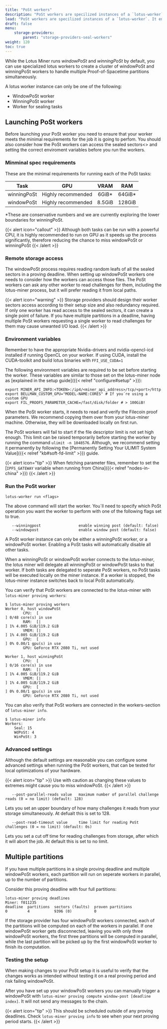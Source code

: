 ```yaml
---
title: "PoSt workers"
description: "PoSt workers are specilized instances of a `lotus-worker`. It enables you to offload windowPoSt and winningPoSt to seperate workers."
lead: "PoSt workers are specilized instances of a `lotus-worker`. It enables you to offload windowPoSt and winningPoSt to seperate workers."
draft: false
menu:
    storage-providers:
        parent: "storage-providers-seal-workers"
weight: 120
toc: true
---
```


While the Lotus Miner runs _windowPoSt_ and _winningPoSt_ by default, you can use specialized lotus workers to create a cluster of windowPoSt and winningPoSt workers to handle multiple Proof-of-Spacetime partitions simultaneously.

A lotus worker instance can only be one of the following:
- WindowPoSt worker
- WinningPoSt worker
- Worker for sealing tasks

## Launching PoSt workers

Before launching your PoSt worker you need to ensure that your worker meets the minimal requirements for the job it is going to perfom. You should also consider how the PoSt workers can access the sealed sectors<> and setting the correct enviroment variables before you run the workers.

### Minminal spec requirements

These are the minimal requirements for running each of the PoSt tasks:

| **Task**    | **GPU**            | **VRAM** | **RAM** |
|:-----------:|:------------------:|:--------:|:-------:|
| winningPoSt | Highly recommended |  6GiB*   |  64GiB* |
| windowPoSt  | Highly recommended | 8\.5GiB  | 128GiB  |

*These are conservative numbers and we are currently exploring the lower boundaries for winningPoSt.

{{< alert icon="callout" >}}
Although both tasks can be run with a powerful CPU, it is highly recommended to run on GPU as it speeds up the process significantly, therefore reducing the chance to miss windowPoSt or winningPoSt
{{< /alert >}}

### Remote storage access

The windowPoSt process requires reading random leafs of all the sealed sectors in a proving deadline. When setting up windowPoSt workers one needs to consider how the workers can access those files. The PoSt workers can ask any other worker to read challenges for them, including the lotus-miner process, but it will prefer reading it from local paths.

{{< alert icon="warning" >}}
Storage providers should design their worker sectors access according to their setup size and also redundancy required. If only one worker has read access to the sealed sectors, it can create a single point of failure. If you have multiple partitions in a deadline, having multiple PoSt workers requesting a single worker to read challenges for them may cause unwanted I/O load.
{{< /alert >}}

### Environment variables

Remember to have the appropriate Nvidia-drivers and nvidia-opencl-icd installed if running OpenCL on your worker. If using CUDA, install the CUDA-toolkit and build lotus binaries with `FFI_USE_CUDA=1`

The following environment variables are required to be set before starting the worker. These variables are similar to those set on the lotus-miner node as [explained in the setup guide]({{< relref "configure#setup" >}}):

```
export MINER_API_INFO:<TOKEN>:/ip4/<miner_api_address>/tcp/<port>/http
export BELLMAN_CUSTOM_GPU="MODEL-NAME:CORES" # If you´re using a custom GPU
export FIL_PROOFS_PARAMETER_CACHE=/fast/disk/folder # > 100GiB!
```

When the PoSt worker starts, it needs to read and verify the Filecoin proof parameters. We recommend copying them over from your lotus-miner machine. Otherwise, they will be downloaded locally on first run.

The PoSt workers will fail to start if the file descriptor limit is not set high enough. This limit can be raised temporarily before starting the worker by running the command `ulimit -n 1048576`. Although, we recommend setting it permanently by following the [Permanently Setting Your ULIMIT System Value]({{< relref "kb#soft-fd-limit" >}}) guide.

{{< alert icon="tip" >}}
When fetching parameter files, remember to set the [`IPFS_GATEWAY` variable when running from China]({{< relref "nodes-in-china" >}})
{{< /alert >}}

### Run the PoSt worker

```shell
lotus-worker run <flags>
```

The above command will start the worker. You´ll need to specify which PoSt operation you want the worker to perform with one of the following flags set to true.

```
   --winningpost                 enable winning post (default: false)
   --windowpost                  enable window post (default: false)
```

A PoSt worker instance can only be either a winningPoSt worker, or a windowPoSt worker. Enabling a PoSt tasks will automatically disable all other tasks.

When a winningPoSt or windowPoSt worker connects to the _lotus-miner_, the lotus miner will delegate all winningPoSt or windowPoSt tasks to that worker. If both tasks are delegated to seperate PoSt workers, no PoSt tasks will be executed locally on the miner instance. If a worker is stopped, the lotus-miner instance switches back to local PoSt automatically.

You can verify that PoSt workers are connected to the lotus-miner with `lotus-miner proving workers`:

```shell
$ lotus-miner proving workers
Worker 0, host windowPoSt
        CPU:  [                                                                ] 0/48 core(s) in use
        RAM:  [|                                                               ] 1% 4.005 GiB/119.2 GiB
        VMEM: [|                                                               ] 1% 4.005 GiB/119.2 GiB
        GPU:  [                                                                ] 0% 0.00/1 gpu(s) in use
        GPU: GeForce RTX 2080 Ti, not used

Worker 1, host winningPoSt
        CPU:  [                                                                ] 0/16 core(s) in use
        RAM:  [|                                                               ] 1% 4.005 GiB/119.2 GiB
        VMEM: [|                                                               ] 1% 4.005 GiB/119.2 GiB
        GPU:  [                                                                ] 0% 0.00/1 gpu(s) in use
        GPU: GeForce RTX 2080 Ti, not used
```

You can also verify that PoSt workers are connected in the workers-section of `lotus-miner info`.

```shell
$ lotus-miner info
Workers:
	Seal: 15
	WdPoSt: 4
	WinPoSt: 3
```

### Advanced settings

Although the default settings are reasonable you can configure some advanced settings when running the PoSt workers, that can be tested for local optimizations of your hardware.

{{< alert icon="tip" >}}
Use with caution as changing these values to extremes might cause you to miss windowPoSt.
{{< /alert >}}

```
   --post-parallel-reads value   maximum number of parallel challenge reads (0 = no limit) (default: 128)
```

Lets you set an upper boundary of how many challenges it reads from your storage simultaneously. At defualt this is set to 128.

```
   --post-read-timeout value     time limit for reading PoSt challenges (0 = no limit) (default: 0s)
```

Lets you set a cut off time for reading challenges from storage, after which it will abort the job. At default this is set to no limit.

## Multiple partitions

If you have multiple partitions in a single proving deadline and multiple windowPoSt workers, each partition will run on seperate workers in parallel, up to the number of partitions.

Consider this proving deadline with four full partitions:

```
lotus-miner proving deadlines
Miner: f011235
deadline  partitions  sectors (faults)  proven partitions
0         4           9396 (0)          0
```

If the storage provider has four windowPoSt workers connected, each of the partitions will be computed on each of the workers in parallel. If one windowPoSt worker gets disconnected, leaving you with only three windowPoSt workers, the first three partitions will be computed in parallel, while the last partition will be picked up by the first windowPoSt worker to finish its computation.

### Testing the setup

When making changes to your PoSt setup it is useful to verify that the changes works as intended without testing it on a real proving period and risk failing windowPoSt. 

After you have set up your windowPoSt workers you can manually trigger a windowPoSt with `lotus-miner proving compute window-post [deadline index]`. It will not send any messages to the chain.

{{< alert icon="tip" >}}
This should be scheduled outside of any proving deadlines. Check `lotus-miner proving info` to see when your next proving period starts.
{{< /alert >}}